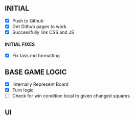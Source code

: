 ## INITIAL
- [x] Push to Github
- [x] Get Github pages to work
- [x] Successfully link CSS and JS

#### INITIAL FIXES
- [x] Fix task.md formatting

## BASE GAME LOGIC
- [x] Internally Represent Board
- [x] Turn logic
- [ ] Check for win condition local to given changed squares

## UI
